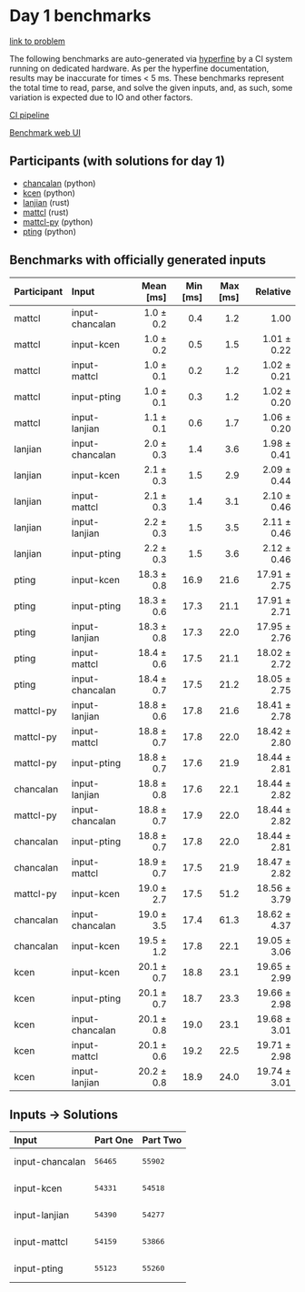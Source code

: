 # Day 1 benchmarks

[link to problem](https://adventofcode.com/2023/day/1)

The following benchmarks are auto-generated via
[hyperfine](https://github.com/sharkdp/hyperfine) by a CI system running on
dedicated hardware. As per the hyperfine documentation, results may be
inaccurate for times < 5 ms. These benchmarks represent the total time to read,
parse, and solve the given inputs, and, as such, some variation is expected due
to IO and other factors.

[CI pipeline](http://ci.papercode.net:8080/teams/main/pipelines/aoc2023)

[Benchmark web UI](https://aoc.ancalagon.black)


## Participants (with solutions for day 1)

- [chancalan](https://github.com/chancalan/aoc2023) (python)
- [kcen](https://github.com/kcen/aoc2023) (python)
- [lanjian](https://github.com/lanjian/aoc-2023) (rust)
- [mattcl](https://github.com/mattcl/aoc2023) (rust)
- [mattcl-py](https://github.com/mattcl/aoc2023-py) (python)
- [pting](https://github.com/pting/aoc2023) (python)


## Benchmarks with officially generated inputs

| Participant | Input | Mean [ms] | Min [ms] | Max [ms] | Relative |
|:---|:---|---:|---:|---:|---:|
| mattcl | input-chancalan | 1.0 ± 0.2 | 0.4 | 1.2 | 1.00 |
| mattcl | input-kcen | 1.0 ± 0.2 | 0.5 | 1.5 | 1.01 ± 0.22 |
| mattcl | input-mattcl | 1.0 ± 0.1 | 0.2 | 1.2 | 1.02 ± 0.21 |
| mattcl | input-pting | 1.0 ± 0.1 | 0.3 | 1.2 | 1.02 ± 0.20 |
| mattcl | input-lanjian | 1.1 ± 0.1 | 0.6 | 1.7 | 1.06 ± 0.20 |
| lanjian | input-chancalan | 2.0 ± 0.3 | 1.4 | 3.6 | 1.98 ± 0.41 |
| lanjian | input-kcen | 2.1 ± 0.3 | 1.5 | 2.9 | 2.09 ± 0.44 |
| lanjian | input-mattcl | 2.1 ± 0.3 | 1.4 | 3.1 | 2.10 ± 0.46 |
| lanjian | input-lanjian | 2.2 ± 0.3 | 1.5 | 3.5 | 2.11 ± 0.46 |
| lanjian | input-pting | 2.2 ± 0.3 | 1.5 | 3.6 | 2.12 ± 0.46 |
| pting | input-kcen | 18.3 ± 0.8 | 16.9 | 21.6 | 17.91 ± 2.75 |
| pting | input-pting | 18.3 ± 0.6 | 17.3 | 21.1 | 17.91 ± 2.71 |
| pting | input-lanjian | 18.3 ± 0.8 | 17.3 | 22.0 | 17.95 ± 2.76 |
| pting | input-mattcl | 18.4 ± 0.6 | 17.5 | 21.1 | 18.02 ± 2.72 |
| pting | input-chancalan | 18.4 ± 0.7 | 17.5 | 21.2 | 18.05 ± 2.75 |
| mattcl-py | input-lanjian | 18.8 ± 0.6 | 17.8 | 21.6 | 18.41 ± 2.78 |
| mattcl-py | input-mattcl | 18.8 ± 0.7 | 17.8 | 22.0 | 18.42 ± 2.80 |
| mattcl-py | input-pting | 18.8 ± 0.7 | 17.6 | 21.9 | 18.44 ± 2.81 |
| chancalan | input-lanjian | 18.8 ± 0.8 | 17.6 | 22.1 | 18.44 ± 2.82 |
| mattcl-py | input-chancalan | 18.8 ± 0.7 | 17.9 | 22.0 | 18.44 ± 2.82 |
| chancalan | input-pting | 18.8 ± 0.7 | 17.8 | 22.0 | 18.44 ± 2.81 |
| chancalan | input-mattcl | 18.9 ± 0.7 | 17.5 | 21.9 | 18.47 ± 2.82 |
| mattcl-py | input-kcen | 19.0 ± 2.7 | 17.5 | 51.2 | 18.56 ± 3.79 |
| chancalan | input-chancalan | 19.0 ± 3.5 | 17.4 | 61.3 | 18.62 ± 4.37 |
| chancalan | input-kcen | 19.5 ± 1.2 | 17.8 | 22.1 | 19.05 ± 3.06 |
| kcen | input-kcen | 20.1 ± 0.7 | 18.8 | 23.1 | 19.65 ± 2.99 |
| kcen | input-pting | 20.1 ± 0.7 | 18.7 | 23.3 | 19.66 ± 2.98 |
| kcen | input-chancalan | 20.1 ± 0.8 | 19.0 | 23.1 | 19.68 ± 3.01 |
| kcen | input-mattcl | 20.1 ± 0.6 | 19.2 | 22.5 | 19.71 ± 2.98 |
| kcen | input-lanjian | 20.2 ± 0.8 | 18.9 | 24.0 | 19.74 ± 3.01 |


## Inputs -> Solutions

| Input | Part One | Part Two |
|:---|:---|:---|
|input-chancalan|<pre>56465</pre>|<pre>55902</pre>|
|input-kcen|<pre>54331</pre>|<pre>54518</pre>|
|input-lanjian|<pre>54390</pre>|<pre>54277</pre>|
|input-mattcl|<pre>54159</pre>|<pre>53866</pre>|
|input-pting|<pre>55123</pre>|<pre>55260</pre>|
